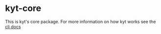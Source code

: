 # kyt-core

This is kyt's core package.
For more information on how kyt works see the [cli docs](/docs/commands.md)
